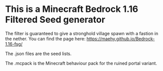 # This is a Minecraft Bedrock 1.16 Filtered Seed generator

The filter is guaranteed to give a stronghold village spawn with a fastion in the nether. 
You can find the page here: https://maehy.github.io/Bedrock-1.16-fsg/

The .json files are the seed lists.

The .mcpack is the Minecraft behaviour pack for the ruined portal variant.
